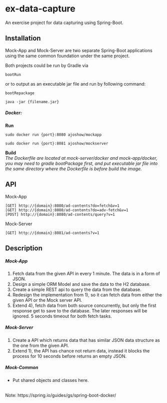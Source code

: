 # ex-data-capture
An exercise project for data capturing using Spring-Boot.

## Installation

Mock-App and Mock-Server are two separate Spring-Boot applications 
using the same common foundation under the same project.
 
Both projects could be run by Gradle via 
```
bootRun
```

or to output as an executable jar file and run by following command: 
```
bootRepackage
```

```
java -jar {filename.jar} 
```

##### Docker:
**Run**
```
sudo docker run {port}:8080 ajoshow/mockapp
```
```
sudo docker run {port}:8081 ajoshow/mockserver 
```

**Build**  
*The Dockerfile are located at mock-server/docker and mock-app/docker,
you may need to gradle bootPackage first, and put executable jar file into the same 
directory where the Dockerfile is before build the image.*  


## API
Mock-App
```
[GET] http://{domain}:8080/ad-contents?do=fetch&v=1
[GET] http://{domain}:8080/ad-contents?do=adv-fetch&v=1
[POST] http://{domain}:8080/ad-contents/query?v=1
```
Mock-Server
```
[GET] http://{domain}:8081/ad-contents?v=1
```

## Description  
##### Mock-App

1. Fetch data from the given API in every 1 minute. The data is in a form of JSON.
2. Design a simple ORM Model and save the data to the H2 database.
3. Create a simple REST api to query the data from the database.
4. Redesign the implementation from 1), so it can fetch data from either the given API or the Mock server API.
5. Extend 4), fetch data from both source concurrently, but only the first response get to save to the database. The later responses will be ignored. 5 seconds timeout for both fetch tasks.  


##### Mock-Server

1. Create a API which returns data that has similar JSON data structure as the one from the given API.
2. Extend 1), the API has chance not return data, instead it blocks the process for 10 seconds before returns an empty JSON. 


##### Mock-Common

- Put shared objects and classes here. 
 
<br />
Note: https://spring.io/guides/gs/spring-boot-docker/